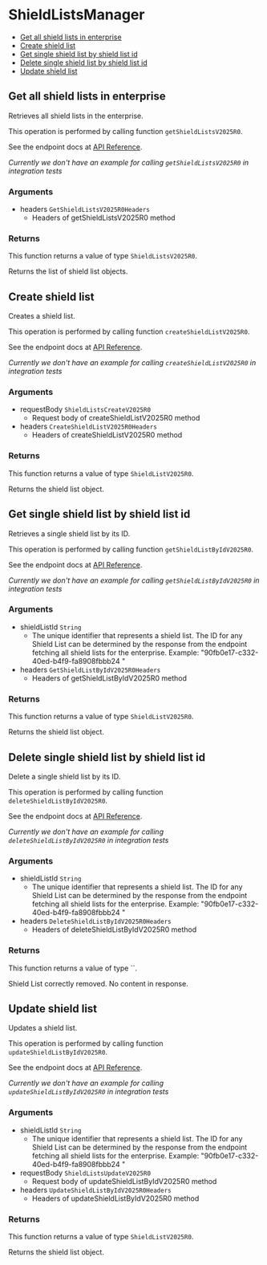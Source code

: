 # ShieldListsManager


- [Get all shield lists in enterprise](#get-all-shield-lists-in-enterprise)
- [Create shield list](#create-shield-list)
- [Get single shield list by shield list id](#get-single-shield-list-by-shield-list-id)
- [Delete single shield list by shield list id](#delete-single-shield-list-by-shield-list-id)
- [Update shield list](#update-shield-list)

## Get all shield lists in enterprise

Retrieves all shield lists in the enterprise.

This operation is performed by calling function `getShieldListsV2025R0`.

See the endpoint docs at
[API Reference](https://developer.box.com/reference/v2025.0/get-shield-lists/).

*Currently we don't have an example for calling `getShieldListsV2025R0` in integration tests*

### Arguments

- headers `GetShieldListsV2025R0Headers`
  - Headers of getShieldListsV2025R0 method


### Returns

This function returns a value of type `ShieldListsV2025R0`.

Returns the list of shield list objects.


## Create shield list

Creates a shield list.

This operation is performed by calling function `createShieldListV2025R0`.

See the endpoint docs at
[API Reference](https://developer.box.com/reference/v2025.0/post-shield-lists/).

*Currently we don't have an example for calling `createShieldListV2025R0` in integration tests*

### Arguments

- requestBody `ShieldListsCreateV2025R0`
  - Request body of createShieldListV2025R0 method
- headers `CreateShieldListV2025R0Headers`
  - Headers of createShieldListV2025R0 method


### Returns

This function returns a value of type `ShieldListV2025R0`.

Returns the shield list object.


## Get single shield list by shield list id

Retrieves a single shield list by its ID.

This operation is performed by calling function `getShieldListByIdV2025R0`.

See the endpoint docs at
[API Reference](https://developer.box.com/reference/v2025.0/get-shield-lists-id/).

*Currently we don't have an example for calling `getShieldListByIdV2025R0` in integration tests*

### Arguments

- shieldListId `String`
  - The unique identifier that represents a shield list. The ID for any Shield List can be determined by the response from the endpoint fetching all shield lists for the enterprise. Example: "90fb0e17-c332-40ed-b4f9-fa8908fbbb24 "
- headers `GetShieldListByIdV2025R0Headers`
  - Headers of getShieldListByIdV2025R0 method


### Returns

This function returns a value of type `ShieldListV2025R0`.

Returns the shield list object.


## Delete single shield list by shield list id

Delete a single shield list by its ID.

This operation is performed by calling function `deleteShieldListByIdV2025R0`.

See the endpoint docs at
[API Reference](https://developer.box.com/reference/v2025.0/delete-shield-lists-id/).

*Currently we don't have an example for calling `deleteShieldListByIdV2025R0` in integration tests*

### Arguments

- shieldListId `String`
  - The unique identifier that represents a shield list. The ID for any Shield List can be determined by the response from the endpoint fetching all shield lists for the enterprise. Example: "90fb0e17-c332-40ed-b4f9-fa8908fbbb24 "
- headers `DeleteShieldListByIdV2025R0Headers`
  - Headers of deleteShieldListByIdV2025R0 method


### Returns

This function returns a value of type ``.

Shield List correctly removed. No content in response.


## Update shield list

Updates a shield list.

This operation is performed by calling function `updateShieldListByIdV2025R0`.

See the endpoint docs at
[API Reference](https://developer.box.com/reference/v2025.0/put-shield-lists-id/).

*Currently we don't have an example for calling `updateShieldListByIdV2025R0` in integration tests*

### Arguments

- shieldListId `String`
  - The unique identifier that represents a shield list. The ID for any Shield List can be determined by the response from the endpoint fetching all shield lists for the enterprise. Example: "90fb0e17-c332-40ed-b4f9-fa8908fbbb24 "
- requestBody `ShieldListsUpdateV2025R0`
  - Request body of updateShieldListByIdV2025R0 method
- headers `UpdateShieldListByIdV2025R0Headers`
  - Headers of updateShieldListByIdV2025R0 method


### Returns

This function returns a value of type `ShieldListV2025R0`.

Returns the shield list object.


